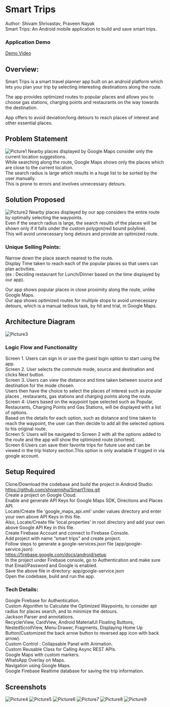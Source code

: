 # Smart Trips
 
Author: Shivam Shrivastav, Praveen Nayak  
Smart Trips: An Android mobile application to build and save smart trips.

### Application Demo
[Demo Video](https://drive.google.com/file/d/1GPf3imPkL6KY7ImcRIDgC4k_o4yHrgdC/view?usp=sharing)

## Overview:
Smart Trips is a smart travel planner app built on an android platform which lets you plan your trip by selecting interesting destinations along the route.  

The app provides optimized routes to popular places  and allows you to choose gas stations, charging points and restaurants on the way towards the destination.  

App offers to avoid deviation/long detours to reach places of interest and other essential places.  

## Problem Statement
![Picture1](https://user-images.githubusercontent.com/24988178/119447169-5a63fe00-bce4-11eb-8fda-a8cb5bc16172.png)
Nearby places displayed by Google Maps consider only the current location suggestions.  
While searching along the route,  Google Maps shows only the places which are close to the current location.  
The search radius is large which results in a huge list to be sorted by the user manually.  
This is prone to errors and involves unnecessary detours.  

## Solution Proposed
![Picture2](https://user-images.githubusercontent.com/24988178/119447166-59cb6780-bce4-11eb-8c49-d00c9a016d56.png)
Nearby places displayed by our app considers the entire route by optimally selecting the waypoints.  
Even if the search radius is large, the search results of the places will be shown only if it falls under the custom polygon(red bound polyline).  
This will avoid unnecessary long detours and provide an optimized route.   

### Unique Selling Points:

Narrow down the place search nearest to the route.  
Display Time taken to reach each of the popular places so that users can plan activities.	  
(ex : Deciding restaurant for Lunch/Dinner based on the time displayed by our app). 

Our app shows popular places in close proximity along the route, unlike Google Maps.  
Our app shows optimized routes for multiple stops to avoid unnecessary detours, which is a manual tedious task, by hit and trial, in Google Maps.  

## Architecture Diagram
![Picture3](https://user-images.githubusercontent.com/24988178/119447165-5932d100-bce4-11eb-8926-6a9e2ff5cedf.png)

### Logic Flow and Functionality

Screen 1. Users can sign in or use the guest login option to start using the app.  
Screen 2. User selects the commute mode, source and destination and clicks Next button.  
Screen 3. Users can view the distance and time taken between source and destination for the mode chosen.  
	Users then have the choice to select the places of interest such as popular places , restaurants, gas stations and charging points along the route.  
Screen 4: Users based on the waypoint type selected such as Popular, Restaurants, Charging Points and Gas Stations, will be displayed with a list of options.  
Based on the details for each option, such as distance and time taken to reach the waypoint, the user can then decide to add all the selected options to his original route.  
Screen 5: Users will be navigated to Screen 2 with all the options added to the route and the app will show the optimized route (shortest).  
Screen 6:Users can save their favorite trips for future use and can be viewed in the trip history section.This option is only available if logged in via google account.  


## Setup Required
Clone/Download the codebase and build the project in Android Studio:  
https://github.com/shivamishu/SmartTrips.git  
Create a project on Google Cloud.  
Enable and generate API Keys for Google Maps SDK, Directions and Places API.  
Locate/Create file 'google_maps_api.xml' under values directory and enter your own above API Keys in this file.  
Also, Locate/Create file 'local.properties' in root directory and add your own above Google API Key in this file.  
Create Firebase Account and connect to Firebase Console.  
Add project with name “smart trips” and create project.  
Follow steps to generate a google-services.json file (app/google-service.json):   
https://firebase.google.com/docs/android/setup  
In the project under Firebase console, go to Authentication and make sure that Email/Password and Google is enabled.  
Save the above file in directory: app/google-service.json  
Open the codebase, build and run the app.  


### Tech Details:
Google Firebase for Authentication.  
Custom Algorithm to Calculate the Optimized Waypoints, to consider apt radius for places search, and to minimize the detours.   
Jackson Parser and annotations.  
RecyclerView, CardView, Android MaterialUI Floating Buttons, NestedScrollView, Menu Drawer, Fragments, Displaying Home Up Button(Customized the back arrow button to reversed app icon with back arrow).  
Custom Control : Collapsable Panel with Animation.  
Custom Reusable Class for Calling Async REST APIs.  
Google Maps with custom markers.  
WhatsApp Overlay on Maps.  
Navigation using Google Maps.  
Google Firebase Realtime database for saving the trip information.  

## Screenshots

![Picture4](https://user-images.githubusercontent.com/24988178/119447161-5932d100-bce4-11eb-9e92-61df86233024.png)
![Picture5](https://user-images.githubusercontent.com/24988178/119447159-589a3a80-bce4-11eb-8279-36e197d1e870.png)
![Picture6](https://user-images.githubusercontent.com/24988178/119447157-5801a400-bce4-11eb-8a2e-4496075eb989.png)
![Picture7](https://user-images.githubusercontent.com/24988178/119447155-5801a400-bce4-11eb-9771-df9747c70877.png)
![Picture8](https://user-images.githubusercontent.com/24988178/119447153-57690d80-bce4-11eb-91c3-863bc1e08d4f.png)
![Picture9](https://user-images.githubusercontent.com/24988178/119447150-56d07700-bce4-11eb-8bfd-f37d99f42ab0.png)
